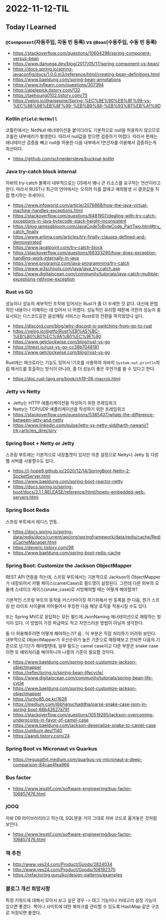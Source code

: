 # 2022-11-12-TIL

## Today I Learned

### `@Conmponent`(자동주입, 자동 빈 등록) vs `@Bean`(수동주입, 수동 빈 등록)

- https://stackoverflow.com/questions/10604298/spring-component-versus-bean
- https://www.danvega.dev/blog/2017/05/17/spring-component-vs-bean/
- https://docs.spring.io/spring-javaconfig/docs/1.0.0.m3/reference/html/creating-bean-definitions.html
- https://www.baeldung.com/spring-bean-annotations
- https://www.inflearn.com/questions/307394
- https://applepick.tistory.com/132
- https://taehoung0102.tistory.com/75
- https://velog.io/@wisepine/Spring-%EC%9E%90%EB%8F%99-vs-%EC%88%98%EB%8F%99-%EB%B9%88-%EB%93%B1%EB%A1%9D

### Kotlin `@field:NotNull`

코틀린에서는 NotNull 애너테이션을 붙이더라도 기본적으로 null을 허용하지 않으므로 코틀린 내부에러가 발생한다. 따라서 null값을 받으면 검증하기 어렵다. 따라서 현재는 애너테이션 검증을 빼고 null을 허용한 다음 내부에서 !연산자를 이용해서 검증하는게 최선이다.

- https://github.com/schneidersteve/buckpal-kotlin

### Java try-catch block internal

자바의 try-catch 블록이 내부적으로는 OS에서 꽤나 큰 리소스를 요구하는 연산이라고 한다. 따라서 RUST나 최근의 언어에서는 오히려 이를 없애고 예외발생 시 결괏값을 직접 명시하는 추세이다.

- https://www.infoworld.com/article/2076868/how-the-java-virtual-machine-handles-exceptions.html
- https://stackoverflow.com/questions/8481907/dealing-with-try-catch-exceptions-in-java-bytecode-stack-height-inconsistent
- https://blog.jamesdbloom.com/JavaCodeToByteCode_PartTwo.html#try_catch_finally
- https://www.artima.com/articles/try-finally-clauses-defined-and-demonstrated
- https://www.javatpoint.com/try-catch-block
- https://stackoverflow.com/questions/68333290/how-does-exception-handling-work-internally-in-java
- https://www.programiz.com/java-programming/try-catch
- https://www.w3schools.com/java/java_try_catch.asp
- https://www.digitalocean.com/community/tutorials/java-catch-multiple-exceptions-rethrow-exception


### Rust vs GO

성능이나 성능의 세부적인 조작에 있어서는 Rust가 좀 더 우세한 것 같다. 대신에 문법적인 내용이나 이해하는 데 있어서 더 어렵다. 성능적인 유리함 때문에 극한의 성능이 중요시되는 디스코드같은 음성채팅 서비스는 Rust로의 전환을 하지않았나 싶다.

- https://discord.com/blog/why-discord-is-switching-from-go-to-rust
- https://velog.io/@gtfo/Rust%EB%A5%BC-%EB%B0%B0%EC%9A%B0%EC%9E%90
- https://www.getclockwise.com/blog/rust-vs-go
- https://itnext.io/rust-vs-go-cc38b7048181
- https://www.getclockwise.com/blog/rust-vs-go

Rust에는 매크로라는 기능도 있어서 !기호를 사용하여 자바의 `System.out.println`처럼 메서드를 호출하는 방식이 아니라, 좀 더 성능이 좋은 무언가를 쓸 수 있다고 한다.

- https://doc.rust-lang.org/book/ch19-06-macros.html

### Jetty vs Netty

- Jetty는 HTTP 애플리케이션을 작성하기 위한 프레임워크
- Netty는 TCP/UDP 애플리케이션을 작성하기 위한 프레임워크
- https://stackoverflow.com/questions/5385407/whats-the-difference-between-jetty-and-netty
- https://www.linkedin.com/pulse/jetty-vs-netty-siddharth-nawani/?trk=articles_directory

### Spring Boot + Netty or Jetty

스프링 부트에는 기본적으로 내장톰캣이 있지만 의존 설정으로 Netty나 Jetty 등 다른 웹 서버를 사용할수도 있다.

- https://i-hope9.github.io/2020/12/14/SpringBoot-Netty-2-SocketServer.html
- https://www.baeldung.com/spring-boot-reactor-netty
- https://docs.spring.io/spring-boot/docs/2.1.1.RELEASE/reference/html/howto-embedded-web-servers.html

### Spring Boot Redis

스프링 부트에서 레디스 연동..

- https://docs.spring.io/spring-data/redis/docs/current/api/org/springframework/data/redis/cache/RedisCacheManager.html
- https://deveric.tistory.com/98
- https://www.baeldung.com/spring-boot-redis-cache

### Spring Boot: Customize the Jackson ObjectMapper

REST API 연동을 하는데, 스프링 부트에서는 기본적으로 Jackson의 ObjectMapper가 내장되어서 카멜 케이스(camelCase)로 필드명이 설정된다. 그런데 다른 외부의 모듈에 스네이크 케이스(snake_case)로 서빙해야할 때는 어떻게 해야할까?

기본적인 스프링 부트의 동작을 커스터마이징 하기위해서 빈 등록을 한 다음, 뭔가 스프링 빈 라이프 사이클에 끼어들어서 후킹한 다음 해당 로직을 적용시킬 수도 있다.

또는 Spring MVC로 응답하는 모든 필드에 JsonNaming 애너테이션으로 매핑하는 방식이 있다. 이 방법이 가장 파급력도 작고 자연스러운 방법이 아닐까 생각한다.

둘 다 허용해주려면 어떻게 해야하는가? 음.. 이 부분은 직접 처리하기 어려워 보인다. 내부적으로 ObjectMapper가 우선순위가 높은 기준으로 매핑해보고 안되면 다음의 기준으로 넘기던가 해야할텐데, 일부 필드는 camel case이고 다른 부분은 snake case이면 또 예외처리를 해야하니까 나름의 기준이 필요할 것이다.

- https://www.baeldung.com/spring-boot-customize-jackson-objectmapper
- https://reflectoring.io/spring-bean-lifecycle/
- https://www.digitalocean.com/community/tutorials/spring-bean-life-cycle
- https://www.baeldung.com/spring-boot-customize-jackson-objectmapper
- https://junho85.pe.kr/1628
- https://medium.com/@bhanuchaddha/parse-snake-case-json-in-spring-boot-66b42627a791
- https://stackoverflow.com/questions/10519265/jackson-overcoming-underscores-in-favor-of-camel-case
- https://www.baeldung.com/jackson-deserialize-snake-to-camel-case
- https://umbum.dev/1140
- https://aandi.tistory.com/24

### Spring Boot vs Micronaut vs Quarkus

- https://regupathit.medium.com/quarkus-vs-micronaut-a-deep-comparison-84cae4fea966

### Bus factor

- https://www.lesstif.com/software-engineering/bus-factor-106857476.html

### jOOQ

자바 DB 라이브러리라고 하는데, SQL문을 거의 그대로 자바 코드로 옮겨놓은 것처럼 보인다.

- https://www.lesstif.com/software-engineering/bus-factor-106857476.html

### 책 추천

- http://www.yes24.com/Product/Goods/2824034
- http://www.yes24.com/Product/Goods/108192370
- https://refactoring.guru/ko/design-patterns/examples

### 블로그 개선 희망사항

특정 키워드에 대해서 모아서 보고 싶은 경우 -> 태그 기능이나 카테고리 설정 기능이 있으면 좋겠다.
책이나 사이트에 대한 북마크를 관리할 수 있도록 HashMap 같은 구조로 저장되면 좋겠다.
